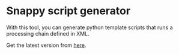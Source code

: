 # Snappy script generator

With this tool, you can generate python template scripts that runs a
processing chain defined in XML.

Get the latest version from [here](https://nexus.terrestris.de/#browse/browse:misc:de%2Fterrestris%2Fsnappy-script-generator).
